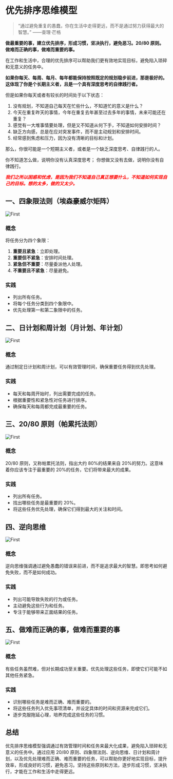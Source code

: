 # 优先排序思维模型

> “通过避免重复的愚蠢，你在生活中走得更远，而不是通过努力获得最大的智慧。” ——查理·芒格

**做最重要的事，建立优先排序，形成习惯，坚决执行，避免恶习。20/80 原则。做难而正确的事，做难而重要的事。**

在工作和生活中，合理的优先排序可以帮助我们更有效地实现目标，避免陷入琐碎和无意义的任务中。

**如果你每天、每周、每月、每年都能保持按照既定的规划稳步前进，那是极好的。这体现了你是个长期主义者，且是一个具有深度思考的自律践行者。**

但是如果你每天或者有较长的时间处于以下状态：

1. 没有规划，不知道自己每天在忙些什么，不知道忙的意义是什么？
2. 今天在重复昨天的事情，今年在重复去年甚至过去多年的事情，未来可能还在重复？
3. 感觉有一大堆事情要处理，但是又不知道从何下手，不知道如何安排时间？
4. 缺乏方向感，总是在应对突发事件，而不是主动规划和安排时间。
5. 经常感到焦虑和压力，因为没有清晰的目标和计划。

那么，你很可能是一个短期主义者，或者是一个缺乏深度思考、自律践行的人。

你不知道怎么做，说明你没有认真深度思考；
你想做又没有去做，说明你没有自律践行。

_<span style="color:#f00;font-weight:bold;">我们之所以困惑和忧虑，是因为我们不知道自己真正想要什么，不知道如何实现自己的目标。想的太多，做的又太少。</span>_

## 一、四象限法则（埃森豪威尔矩阵）

![First](/images/beyond/first-1.png)

### 概念

将任务分为四个象限：

1. **重要且紧急**：立即处理。
2. **重要但不紧急**：安排时间处理。
3. **紧急但不重要**：尽量委派他人处理。
4. **不重要且不紧急**：尽量避免。

### 实践

- 列出所有任务。
- 将每个任务分类到四个象限中。
- 优先处理第一和第二象限中的任务。

## 二、日计划和周计划（月计划、年计划）

![First](/images/beyond/first-2.png)

### 概念

通过制定日计划和周计划，可以有效管理时间，确保重要任务得到优先处理。

### 实践

- 每天和每周开始时，列出需要完成的任务。
- 根据重要性和紧急性对任务进行排序。
- 确保每天和每周都完成最重要的任务。

## 三、20/80 原则（帕累托法则）

![First](/images/beyond/first-3.png)

### 概念

20/80 原则，又称帕累托法则，指出大约 80%的结果来自 20%的努力。这意味着你应该专注于最重要的 20%的任务，它们将带来最大的成果。

### 实践

- 列出所有任务。
- 找出哪些任务是最重要的 20%。
- 将这些任务优先处理，确保它们得到最大的关注和时间。

## 四、逆向思维

![First](/images/beyond/first-4.png)

### 概念

逆向思维强调通过避免愚蠢的错误来前进，而不是追求最大的智慧。即思考如何避免失败，而不是如何成功。

### 实践

- 列出可能导致失败的行为或任务。
- 主动避免这些行为和任务。
- 专注于能够带来正面结果的任务。

## 五、做难而正确的事，做难而重要的事

![First](/images/beyond/first-5.webp)

### 概念

有些任务虽然难，但对长期成功至关重要。优先处理这些任务，即使它们可能不如其他任务紧急。

### 实践

- 识别哪些任务是难而正确、难而重要的。
- 将这些任务列入优先事项清单，并设定具体的时间和资源来完成它们。
- 逐步克服拖延心理，培养完成这些任务的习惯。

## 总结

优先排序思维模型强调通过有效管理时间和任务来最大化成果，避免陷入琐碎和无意义的任务中。通过应用 20/80 原则、四象限法则、逆向思维、日计划和周计划，以及优先处理难而正确、难而重要的任务，可以帮助你更好地实现目标，提升效率，形成良好的习惯，避免恶习。坚持这些原则和方法，逐步形成习惯，坚决执行，才能在工作和生活中走得更远。
